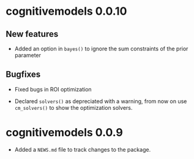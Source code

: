 # cognitivemodels 0.0.10

## New features

* Added an option in `bayes()` to ignore the sum constraints of the prior parameter

## Bugfixes

* Fixed bugs in ROI optimization

* Declared `solvers()` as depreciated with a warning, from now on use `cm_solvers()` to show the optimization solvers.

# cognitivemodels 0.0.9

* Added a `NEWS.md` file to track changes to the package.
